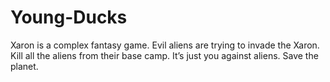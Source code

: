 # Young-Ducks
Xaron is a complex fantasy game. Evil aliens are trying to invade the Xaron. Kill all the aliens from their base camp. It’s just you against aliens. Save the planet.
